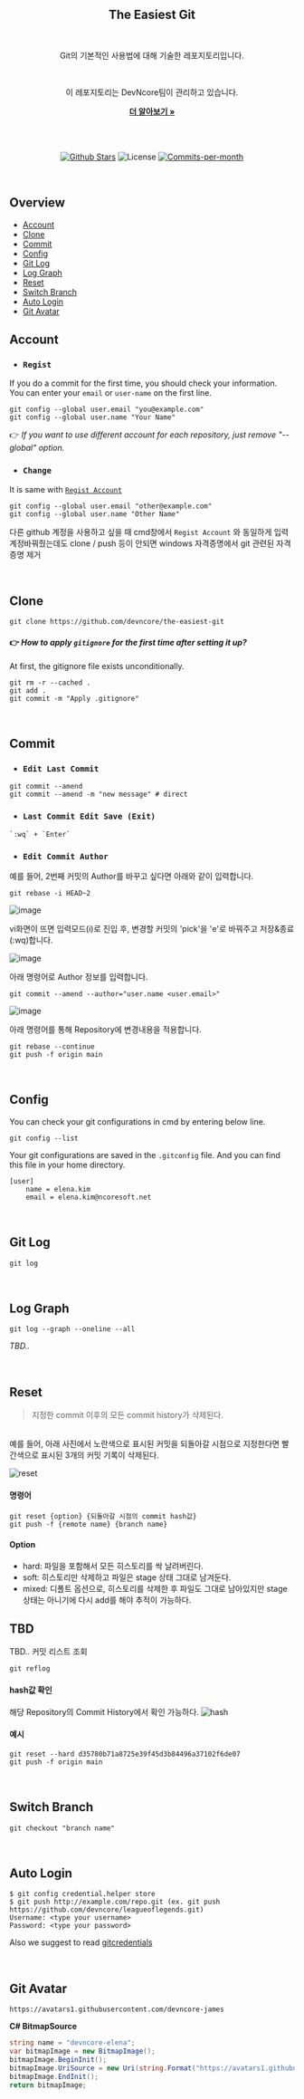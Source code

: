 <div align=center>
  <h2>The Easiest Git</h2>
  <br/>

  Git의 기본적인 사용법에 대해 기술한 레포지토리입니다.
  
  <br />

  이 레포지토리는 DevNcore팀이 관리하고 있습니다.
  
  <a href="https://github.com/devncore/devncore"><strong>더 알아보기 »</strong></a>
 
  <br />
  <br />
 
  <p align="center">
   <a href="https://github.com/devncore/the-easiest-git/stargazers"><img src="https://img.shields.io/github/stars/devncore/the-easiest-git" alt="Github Stars"></a>
   <img src="https://img.shields.io/github/license/devncore/the-easiest-git" alt="License">
   <a href="https://github.com/devncore/the-easiest-git/pulse"><img src="https://img.shields.io/github/commit-activity/m/devncore/the-easiest-git" alt="Commits-per-month"></a>
 </p>
</div>

<br />

## Overview
- [Account](#account)
- [Clone](#clone)
- [Commit](#commit)
- [Config](#config)
- [Git Log](#git-log)
- [Log Graph](#log-graph)
- [Reset](#reset)
- [Switch Branch](#switch-branch)
- [Auto Login](#auto-login)
- [Git Avatar](#git-avatar)

## Account 
- ### `Regist`
If you do a commit for the first time, you should check your information. <br>
You can enter your `email` or `user-name` on the first line.
```git
git config --global user.email "you@example.com"
git config --global user.name "Your Name"
```
:point_right: _If you want to use different account for each repository, just remove "--global" option._
<br />

- ### `Change`
It is same with [`Regist Account`](#regist)
```git
git config --global user.email "other@example.com"
git config --global user.name "Other Name"
```
다른 github 계정을 사용하고 싶을 때 cmd창에서 `Regist Account` 와 동일하게 입력
계정바꿔줬는데도 clone / push 등이 안되면 windows 자격증명에서 git 관련된 자격 증명 제거

<br />

## Clone
```git
git clone https://github.com/devncore/the-easiest-git
```
#### :point_right: _How to apply `gitignore` for the first time after setting it up?_
At first, the gitignore file exists unconditionally.
```git
git rm -r --cached .
git add .
git commit -m "Apply .gitignore"
```
<br />  

## Commit
- ### `Edit Last Commit`
```
git commit --amend
git commit --amend -m "new message" # direct
```
    
- ### `Last Commit Edit Save (Exit)`
```
`:wq` + `Enter`
```
    
- ### `Edit Commit Author`
예를 들어, 2번째 커밋의 Author를 바꾸고 싶다면 아래와 같이 입력합니다.
```
git rebase -i HEAD~2
```
![image](https://user-images.githubusercontent.com/74305823/135565874-99e8ae67-4ee5-4de7-a440-157c90ed7fb0.png)

vi화면이 뜨면 입력모드(i)로 진입 후, 변경할 커밋의 'pick'을 'e'로 바꿔주고 저장&종료(:wq)합니다.

![image](https://user-images.githubusercontent.com/74305823/135565972-ffd5c078-dd02-4dec-b84d-b2fca2a16a37.png)

아래 명령어로 Author 정보를 입력합니다.
```
git commit --amend --author="user.name <user.email>"
```
![image](https://user-images.githubusercontent.com/74305823/135566231-bf30fb9d-5b8f-4569-9e5c-b783afcfff84.png)

아래 명령어를 통해 Repository에 변경내용을 적용합니다.
```
git rebase --continue
git push -f origin main
```

<br />

## Config
You can check your git configurations in cmd by entering below line.
```
git config --list
```

Your git configurations are saved in the `.gitconfig` file. And you can find this file in your home directory.
```git
[user]
	name = elena.kim
	email = elena.kim@ncoresoft.net
```
<br/>
    
## Git Log
```
git log
```
<br/>
       
## Log Graph

```git
git log --graph --oneline --all
```
_TBD.._

<br />

## Reset
> 지정한 commit 이후의 모든 commit history가 삭제된다.  
<br>
예를 들어, 아래 사진에서 노란색으로 표시된 커밋을 되돌아갈 시점으로 지정한다면 빨간색으로 표시된 3개의 커밋 기록이 삭제된다.  

![reset](https://user-images.githubusercontent.com/74305823/137444338-a235fbd5-1ca3-479f-90f5-4e5ffe10aaae.png)

#### 명령어 
```
git reset {option} {되돌아갈 시점의 commit hash값}
git push -f {remote name} {branch name}
```

#### Option
- hard: 파일을 포함해서 모든 히스토리를 싹 날려버린다. 
- soft: 히스토리만 삭제하고 파일은 stage 상태 그대로 남겨둔다. 
- mixed: 디폴트 옵션으로, 히스토리를 삭제한 후 파일도 그대로 남아있지만 stage 상태는 아니기에 다시 add를 해야 추적이 가능하다.

## TBD
TBD.. 커밋 리스트 조회
```
git reflog
```

#### hash값 확인
해당 Repository의 Commit History에서 확인 가능하다.
![hash](https://user-images.githubusercontent.com/74305823/137443208-51f07446-000e-4ed3-873c-8a0cd5635bf4.png)

#### 예시
```
git reset --hard d35780b71a8725e39f45d3b84496a37102f6de07
git push -f origin main
```

<br/>
    
## Switch Branch
```
git checkout "branch name"
```
<br/>
    
## Auto Login
```
$ git config credential.helper store
$ git push http://example.com/repo.git (ex. git push https://github.com/devncore/leagueoflegends.git)
Username: <type your username>
Password: <type your password>
```
Also we suggest to read [ gitcredentials](https://git-scm.com/docs/gitcredentials)

<br/>

## Git Avatar
```
https://avatars1.githubusercontent.com/devncore-james
```

**C# BitmapSource**
```csharp
string name = "devncore-elena";
var bitmapImage = new BitmapImage();
bitmapImage.BeginInit();
bitmapImage.UriSource = new Uri(string.Format("https://avatars1.githubusercontent.com/{0}", name);
bitmapImage.EndInit();
return bitmapImage;
```
